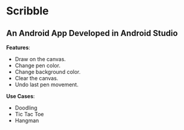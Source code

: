 # Scribble
## An Android App Developed in Android Studio

**Features**:
- Draw on the canvas.
- Change pen color.
- Change background color.
- Clear the canvas.
- Undo last pen movement.

**Use Cases**:
- Doodling
- Tic Tac Toe
- Hangman
